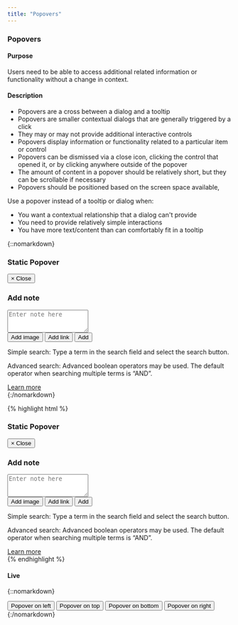 ```yaml
---
title: "Popovers"
---
```


<div class="pl-pattern">
<h3>Popovers</h3>

#### Purpose
Users need to be able to access additional related information or functionality without a change in context.

#### Description
- Popovers are a cross between a dialog and a tooltip
- Popovers are smaller contextual dialogs that are generally triggered by a click
- They may or may not provide additional interactive controls
- Popovers display information or functionality related to a particular item or control
- Popovers can be dismissed via a close icon, clicking the control that opened it, or by clicking anywhere outside of the popover
- The amount of content in a popover should be relatively short, but they can be scrollable if necessary
- Popovers should be positioned based on the screen space available, 

Use a popover instead of a tooltip or dialog when:

- You want a contextual relationship that a dialog can't provide
- You need to provide relatively simple interactions
- You have more text/content than can comfortably fit in a tooltip

{::nomarkdown}
<div class="pl-preview">
<div class="panel">
  <div class="panel-body">
    <h3>Static Popover</h3>
    <div class="bs-example bs-example-popover">
      <div class="popover left">
        <div class="arrow"></div>
        <div class="popover-header">
          <button type="button" class="close" data-dismiss="popover">
          <span aria-hidden="true">×</span>
          <span class="sr-only">Close</span>
          </button>
          <h3 class="popover-title">Add note</h3>
        </div>
        <div class="popover-content">
          <textarea placeholder="Enter note here" class="form-control" name="" id="" rows="3"></textarea>
        </div>
        <div class="popover-toolbar">
          <button class="btn btn-hover btn-icon-only">
          <i class="fa fa-image"></i>
          <span class="sr-only">Add image</span>
          </button>
          <button class="btn btn-hover btn-icon-only">
          <i class="fa fa-chain"></i>
          <span class="sr-only">Add link</span>
          </button>
          <button class="btn btn-primary pull-right">Add</button>
        </div>
      </div>
      <div class="popover right">
        <div class="arrow"></div>
        <div class="popover-content">
          <p>
            Simple search: Type a term in the search field and select the search button.
          </p>
          <p>
            Advanced search: Advanced boolean operators may be used. The default operator when searching multiple terms is “AND”.
          </p>
          <a href="">Learn more</a>
        </div>
      </div>
      <div class="clearfix"></div>
    </div>
  </div>
</div>
</div>
{:/nomarkdown}

{% highlight html %}
<div class="panel">
  <div class="panel-body">
    <h3>Static Popover</h3>
    <div class="bs-example bs-example-popover">
      <div class="popover left">
        <div class="arrow"></div>
        <div class="popover-header">
          <button type="button" class="close" data-dismiss="popover">
          <span aria-hidden="true">×</span>
          <span class="sr-only">Close</span>
          </button>
          <h3 class="popover-title">Add note</h3>
        </div>
        <div class="popover-content">
          <textarea placeholder="Enter note here" class="form-control" name="" id="" rows="3"></textarea>
        </div>
        <div class="popover-toolbar">
          <button class="btn btn-hover btn-icon-only">
          <i class="fa fa-image"></i>
          <span class="sr-only">Add image</span>
          </button>
          <button class="btn btn-hover btn-icon-only">
          <i class="fa fa-chain"></i>
          <span class="sr-only">Add link</span>
          </button>
          <button class="btn btn-primary pull-right">Add</button>
        </div>
      </div>
      <div class="popover right">
        <div class="arrow"></div>
        <div class="popover-content">
          <p>
            Simple search: Type a term in the search field and select the search button.
          </p>
          <p>
            Advanced search: Advanced boolean operators may be used. The default operator when searching multiple terms is “AND”.
          </p>
          <a href="">Learn more</a>
        </div>
      </div>
      <div class="clearfix"></div>
    </div>
  </div>
</div>
{% endhighlight %}


#### Live

{::nomarkdown}
<div class="pl-preview">
    <button type="button" class="btn btn-default" data-container="body" data-toggle="popover" data-placement="left" data-content="Vivamus sagittis lacus vel augue laoreet rutrum faucibus.">
    Popover on left
    </button>
    <button type="button" class="btn btn-default" data-container="body" data-toggle="popover" data-placement="top" data-content="Vivamus sagittis lacus vel augue laoreet rutrum faucibus.">
    Popover on top
    </button>
    <button type="button" class="btn btn-default" data-container="body" data-toggle="popover" data-placement="bottom" data-content="Vivamus
    sagittis lacus vel augue laoreet rutrum faucibus.">
    Popover on bottom
    </button>
    <button type="button" class="btn btn-default" data-container="body" data-toggle="popover" data-placement="right" data-content="Vivamus sagittis lacus vel augue laoreet rutrum faucibus.">
    Popover on right
    </button>
</div>
{:/nomarkdown}
</div>
